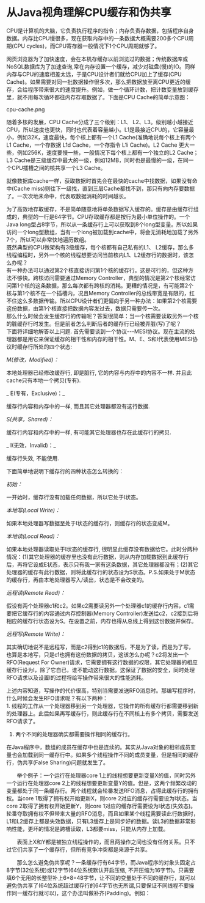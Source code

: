 # 从Java视角理解CPU缓存和伪共享

CPU是计算机的大脑，它负责执行程序的指令；内存负责存数据，包括程序自身数据。内存比CPU慢很多，现在获取内存中的一条数据大概需要200多个CPU周期\(CPU cycles\)，而CPU寄存器一般情况下1个CPU周期就够了。

网页浏览器为了加快速度，会在本机存缓存以前浏览过的数据；传统数据库或NoSQL数据库为了加速查询,常在内存设置一个缓存，减少对磁盘\(慢\)的IO。同样内存与CPU的速度相差太远，于是CPU设计者们就给CPU加上了缓存\(CPU Cache\)。如果需要对同一批数据操作很多次，那么把数据放至离CPU更近的缓存，会给程序带来很大的速度提升。例如，做一个循环计数，把计数变量放到缓存里，就不用每次循环都往内存存取数据了。下面是CPU Cache的简单示意图：

cpu-cache.png

随着多核的发展，CPU Cache分成了三个级别：L1、 L2、L3。级别越小越接近CPU，所以速度也更快，同时也代表着容量越小。L1是最接近CPU的，它容量最小，例如32K，速度最快，每个核上都有一个L1 Cache\(准确地说每个核上有两个L1 Cache，一个存数据 L1d Cache，一个存指令 L1i Cache\)。L2 Cache 更大一些，例如256K，速度要慢一些，一般情况下每个核上都有一个独立的L2 Cache；L3 Cache是三级缓存中最大的一级，例如12MB，同时也是最慢的一级，在同一个CPU插槽之间的核共享一个L3 Cache。

就像数据库cache一样，获取数据时首先会在最快的cache中找数据，如果没有命中\(Cache miss\)则往下一级找，直到三层Cache都找不到，那只有向内存要数据了。一次次地未命中，代表取数据消耗的时间越长。

为了高效地存取缓存，不是简单随意地将单条数据写入缓存的。缓存是由缓存行组成的，典型的一行是64字节。CPU存取缓存都是按行为最小单位操作的。一个Java long型占8字节，所以从一条缓存行上可以获取到8个long型变量。所以如果访问一个long型数组，当有一个long被加载到cache中，将会无消耗地加载了另外7个，所以可以非常快地遍历数组。  
       既然典型的CPU微架构有3级缓存，每个核都有自己私有的L1、 L2缓存，那么多线程编程时，另外一个核的线程想要访问当前核内L1、L2缓存行的数据时，该怎么办呢？  
       有一种办法可以通过第2个核直接访问第1个核的缓存行。这是可行的，但这种方法不够快。跨核访问需要通过Memory Controller，典型的情况是第2个核经常访问第1个核的这条数据，那么每次都有跨核的消耗。更糟的情况是，有可能第2个核与第1个核不在一个插槽内，况且Memory Controller的总线带宽是有限的，扛不住这么多数据传输。所以CPU设计者们更偏向于另一种办法：如果第2个核需要这份数据，由第1个核直接把数据内容发过去，数据只需要传一次。  
       那么什么时候会发生缓存行的传输呢？答案很简单：当一个核需要读取另外一个核的脏缓存行时发生。但是前者怎么判断后者的缓存行已经被弄脏\(写\)了呢？  
       下面将详细地解答以上问题. 首先需要谈到一个协议---MESI协议。现在主流的处理器都是用它来保证缓存的相干性和内存的相干性。M、E、S和I代表使用MESI协议时缓存行所处的四个状态:

_M\(修改，Modified\)：_

本地处理器已经修改缓存行, 即是脏行, 它的内容与内存中的内容不一样. 并且此cache只有本地一个拷贝\(专有\).

_ E\(专有，Exclusive\)：_

缓存行内容和内存中的一样, 而且其它处理器都没有这行数据.

_S\(共享，Shared\)：_

缓存行内容和内存中的一样, 有可能其它处理器也存在此缓存行的拷贝.

_ I\(无效，Invalid\)：_

缓存行失效, 不能使用.

下面简单地说明下缓存行的四种状态怎么转换的：

_初始：_

一开始时，缓存行没有加载任何数据，所以它处于I状态。

_本地写\(Local Write\)：_

如果本地处理器写数据至处于I状态的缓存行，则缓存行的状态变成M。

_本地读\(Local Read\)：_

如果本地处理器读取处于I状态的缓存行, 很明显此缓存没有数据给它。此时分两种情况：\(1\)其它处理器的缓存里也没有此行数据，则从内存加载数据到此缓存行后，再将它设成E状态，表示只有我一家有这条数据，其它处理器都没有；\(2\)其它处理器的缓存有此行数据，则将此缓存行的状态设为S状态。P.S.如果处于M状态的缓存行，再由本地处理器写入/读出，状态是不会改变的。

_远程读\(Remote Read\)：_

假设有两个处理器c1和c2。如果c2需要读另外一个处理器c1的缓存行内容，c1需要把它缓存行的内容通过内存控制器\(Memory Controller\)发送给c2，c2接到后将相应的缓存行状态设为S。在设置之前，内存也得从总线上得到这份数据并保存。

_远程写\(Remote Write\)：_

其实确切地说不是远程写，而是c2得到c1的数据后，不是为了读，而是为了写，也算是本地写，只是c1也拥有这份数据的拷贝，这该怎么办呢？c2将发出一个RFO\(Request For Owner\)请求，它需要拥有这行数据的权限，其它处理器的相应缓存行设为I，除了它自已，谁不能动这行数据。这保证了数据的安全，同时处理RFO请求以及设置I的过程将给写操作带来很大的性能消耗。

上述内容知道，写操作的代价很高，特别当需要发送RFO消息时。那编写程序时，什么时候会发生RFO请求呢？有以下两种：  
        1. 线程的工作从一个处理器移到另一个处理器，它操作的所有缓存行都需要移到新的处理器上。此后如果再写缓存行，则此缓存行在不同核上有多个拷贝，需要发送RFO请求了。

1. 两个不同的处理器确实都需要操作相同的缓存行。

在Java程序中，数组的成员在缓存中也是连续的。其实从Java对象的相邻成员变量也会加载到同一缓存行中。如果多个线程操作不同的成员变量，但是相同的缓存行，伪共享\(False Sharing\)问题就发生了。

  


       举个例子：一个运行在处理器core 1上的线程想要更新变量X的值，同时另外一个运行在处理器core 2上的线程想要更新变量Y的值。但是，这两个频繁改动的变量都处于同一条缓存行。两个线程就会轮番发送RFO消息，占得此缓存行的拥有权。当core 1取得了拥有权开始更新X，则core 2对应的缓存行需要设为I状态。当core 2取得了拥有权开始更新Y，则core 1对应的缓存行需要设为I状态\(失效态\)。轮番夺取拥有权不但带来大量的RFO消息，而且如果某个线程需要读此行数据时，L1和L2缓存上都是失效数据，只有L3缓存上是同步好的数据。读L3的数据非常影响性能，更坏的情况是跨槽读取，L3都要miss，只能从内存上加载。

  


       表面上X和Y都是被独立线程操作的，而且两操作之间也没有任何关系。只不过它们共享了一个缓存行，但所有竞争冲突都是来源于共享。

  


  


       那么怎么避免伪共享呢？一条缓存行有64字节，而Java程序的对象头固定占8字节\(32位系统\)或12字节\(64位系统默认开启压缩, 不开压缩为16字节\)。只需要填6个无用的长整型补上6\*8=48字节，让不同的变量处于不同的缓存行，就可以避免伪共享了\(64位系统超过缓存行的64字节也无所谓,只要保证不同线程不要操作同一缓存行就可以\)，这个办法叫做补齐\(Padding\)。例如：

  


```

```



